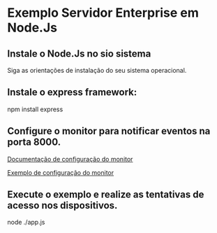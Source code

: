 # Exemplo Servidor Enterprise em Node.Js

## Instale o Node.Js no sio sistema
Siga as orientações de instalação do seu sistema operacional.

## Instale o **express** framework:
npm install express

## Configure o monitor para notificar eventos na porta 8000.

[Documentação de configuração do monitor](https://documenter.getpostman.com/view/7260734/S1LvX9b1?version=latest#db6a27ad-2a63-4381-810e-39b8e5585963)

[Exemplo de configuração do monitor](https://www.controlid.com.br/docs/access-api-pt/configuracoes/parametros-configuracao/#monitor)

## Execute o exemplo e realize as tentativas de acesso nos dispositivos.
node ./app.js
